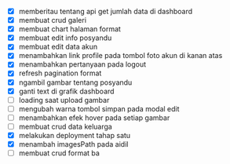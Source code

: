 - [x] memberitau tentang api get jumlah data di dashboard
- [x] membuat crud galeri
- [x] membuat chart halaman format
- [x] membuat edit info posyandu
- [x] membuat edit data akun
- [x] menambahkan link profile pada tombol foto akun di kanan atas
- [x] menambahkan pertanyaan pada logout
- [x] refresh pagination format
- [x] ngambil gambar tentang posyandu
- [x] ganti text di grafik dashboard
- [ ] loading saat upload gambar
- [ ] mengubah warna tombol simpan pada modal edit
- [ ] menambahkan efek hover pada setiap gambar
- [ ] membuat crud data keluarga
- [x] melakukan deployment tahap satu
- [x] menambah imagesPath pada aidil
- [ ] membuat crud format ba